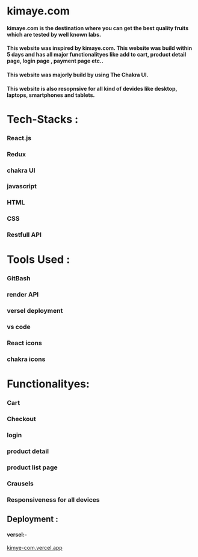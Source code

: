 # kimaye.com
#### kimaye.com is the destination where you can get the best quality fruits which are tested by well known labs. 
#### This website was inspired by kimaye.com. This website was build within 5 days and has all major functionalityes like add to cart, product detail page, login page , payment page etc..
#### This website was majorly build by using The Chakra UI.
#### This website is also resopnsive for all kind of devides like desktop, laptops, smartphones and tablets.



# Tech-Stacks :

### React.js
### Redux
### chakra UI
### javascript
### HTML
### CSS
### Restfull API

# Tools Used :

### GitBash
### render API
### versel deployment
### vs code
### React icons
### chakra icons

# Functionalityes:
### Cart
### Checkout
### login
### product detail
### product list page
### Crausels
### Responsiveness for all devices

## Deployment : 
#### versel:- 

<a href="https://kimye-com.vercel.app">kimye-com.vercel.app<a/>



